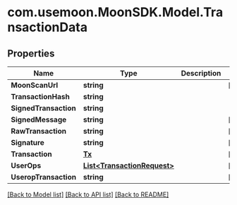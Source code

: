 # com.usemoon.MoonSDK.Model.TransactionData

## Properties

| Name                  | Type                                                   | Description | Notes       |
| --------------------- | ------------------------------------------------------ | ----------- | ----------- |
| **MoonScanUrl**       | **string**                                             |             | \[optional] |
| **TransactionHash**   | **string**                                             |             |             |
| **SignedTransaction** | **string**                                             |             |             |
| **SignedMessage**     | **string**                                             |             | \[optional] |
| **RawTransaction**    | **string**                                             |             | \[optional] |
| **Signature**         | **string**                                             |             | \[optional] |
| **Transaction**       | [**Tx**](tx.md)                                        |             | \[optional] |
| **UserOps**           | [**List\<TransactionRequest>**](transactionrequest.md) |             | \[optional] |
| **UseropTransaction** | **string**                                             |             | \[optional] |

[\[Back to Model list\]](./#documentation-for-models) [\[Back to API list\]](./#documentation-for-api-endpoints) [\[Back to README\]](./)
